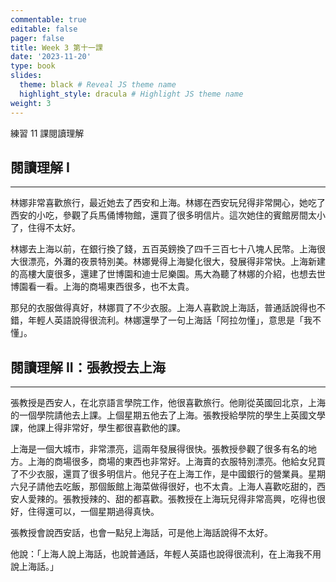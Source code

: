 ```yaml
---
commentable: true
editable: false
pager: false
title: Week 3 第十一課
date: '2023-11-20'
type: book
slides:
  theme: black # Reveal JS theme name
  highlight_style: dracula # Highlight JS theme name
weight: 3
---
```


練習 11 課閱讀理解

<!--more-->

## 閱讀理解 I
---

林娜非常喜歡旅行，最近她去了西安和上海。林娜在西安玩兒得非常開心，她吃了西安的小吃，參觀了兵馬俑博物館，還買了很多明信片。這次她住的賓館房間太小了，住得不太好。  
  
林娜去上海以前，在銀行換了錢，五百英鎊換了四千三百七十八塊人民幣。上海很大很漂亮，外灘的夜景特別美。林娜覺得上海變化很大，發展得非常快。上海新建的高樓大廈很多，還建了世博園和迪士尼樂園。馬大為聽了林娜的介紹，也想去世博園看一看。上海的商場東西很多，也不太貴。  
  
那兒的衣服做得真好，林娜買了不少衣服。上海人喜歡說上海話，普通話說得也不錯，年輕人英語說得很流利。林娜還學了一句上海話「阿拉勿懂」，意思是「我不懂」。 

## 閱讀理解 II：張教授去上海
---
張教授是西安人，在北京語言學院工作，他很喜歡旅行。他剛從英國回北京，上海的一個學院請他去上課。上個星期五他去了上海。張教授給學院的學生上英國文學課，他課上得非常好，學生都很喜歡他的課。

上海是一個大城市，非常漂亮，這兩年發展得很快。張教授參觀了很多有名的地方。上海的商場很多，商場的東西也非常好。上海賣的衣服特別漂亮。他給女兒買了不少衣服，還買了很多明信片。他兒子在上海工作，是中國銀行的營業員。星期六兒子請他去吃飯，那個飯館上海菜做得很好，也不太貴。上海人喜歡吃甜的，西安人愛辣的。張教授辣的、甜的都喜歡。張教授在上海玩兒得非常高興，吃得也很好，住得還可以，一個星期過得真快。

張教授會說西安話，也會一點兒上海話，可是他上海話說得不太好。

他說：「上海人說上海話，也說普通話，年輕人英語也說得很流利，在上海我不用說上海話。」


  